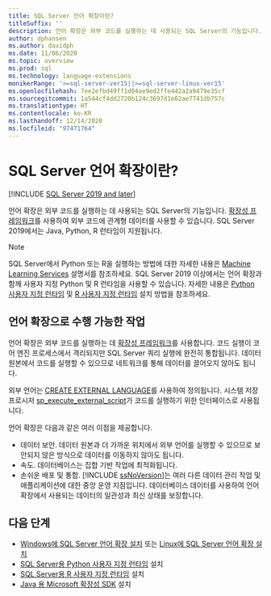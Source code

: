 ```yaml
---
title: SQL Server 언어 확장이란?
titleSuffix: ''
description: 언어 확장은 외부 코드를 실행하는 데 사용되는 SQL Server의 기능입니다. SQL Server에서는 Java, Python, R이 지원됩니다. 확장성 프레임워크를 사용하여 외부 코드에 관계형 데이터를 사용할 수 있습니다.
author: dphansen
ms.author: davidph
ms.date: 11/06/2020
ms.topic: overview
ms.prod: sql
ms.technology: language-extensions
monikerRange: '>=sql-server-ver15||>=sql-server-linux-ver15'
ms.openlocfilehash: 7ee2efbd49ff1d04ae9ed2ffe442a2a9479e35cf
ms.sourcegitcommit: 1a544cf4dd2720b124c3697d1e62ae7741db757c
ms.translationtype: HT
ms.contentlocale: ko-KR
ms.lasthandoff: 12/14/2020
ms.locfileid: "97471764"
---
```

# <a name="what-is-sql-server-language-extensions"></a>SQL Server 언어 확장이란?
[!INCLUDE [SQL Server 2019 and later](../includes/applies-to-version/sqlserver2019.md)]

언어 확장은 외부 코드를 실행하는 데 사용되는 SQL Server의 기능입니다. [확장성 프레임워크](concepts/extensibility-framework.md)를 사용하여 외부 코드에 관계형 데이터를 사용할 수 있습니다. SQL Server 2019에서는 Java, Python, R 런타임이 지원됩니다.

> [!NOTE]
> SQL Server에서 Python 또는 R을 실행하는 방법에 대한 자세한 내용은 [Machine Learning Services](../machine-learning/sql-server-machine-learning-services.md) 설명서를 참조하세요. SQL Server 2019 이상에서는 언어 확장과 함께 사용자 지정 Python 및 R 런타임을 사용할 수 있습니다. 자세한 내용은 [Python 사용자 지정 런타임](../machine-learning/install/custom-runtime-python.md) 및 [R 사용자 지정 런타임](../machine-learning/install/custom-runtime-r.md) 설치 방법을 참조하세요.

## <a name="what-you-can-do-with-language-extensions"></a>언어 확장으로 수행 가능한 작업

언어 확장은 외부 코드를 실행하는 데 [확장성 프레임워크](concepts/extensibility-framework.md)를 사용합니다. 코드 실행이 코어 엔진 프로세스에서 격리되지만 SQL Server 쿼리 실행에 완전히 통합됩니다. 데이터 원본에서 코드를 실행할 수 있으므로 네트워크를 통해 데이터를 끌어오지 않아도 됩니다.

외부 언어는 [CREATE EXTERNAL LANGUAGE](../t-sql/statements/create-external-language-transact-sql.md)를 사용하여 정의됩니다. 시스템 저장 프로시저 [sp_execute_external_script](../relational-databases/system-stored-procedures/sp-execute-external-script-transact-sql.md)가 코드를 실행하기 위한 인터페이스로 사용됩니다.

언어 확장은 다음과 같은 여러 이점을 제공합니다.

+ 데이터 보안. 데이터 원본과 더 가까운 위치에서 외부 언어를 실행할 수 있으므로 보안되지 않은 방식으로 데이터를 이동하지 않아도 됩니다.
+ 속도. 데이터베이스는 집합 기반 작업에 최적화됩니다. 
+ 손쉬운 배포 및 통합. [!INCLUDE [ssNoVersion](../includes/ssnoversion-md.md)]는 여러 다른 데이터 관리 작업 및 애플리케이션에 대한 중앙 운영 지점입니다. 데이터베이스 데이터를 사용하여 언어 확장에서 사용되는 데이터의 일관성과 최신 상태를 보장합니다.

## <a name="next-steps"></a>다음 단계

+ [Windows에 SQL Server 언어 확장 설치](install/windows-java.md) 또는 [Linux에 SQL Server 언어 확장 설치](../linux/sql-server-linux-setup-language-extensions-java.md)
+ [SQL Server용 Python 사용자 지정 런타임](../machine-learning/install/custom-runtime-python.md) 설치
+ [SQL Server용 R 사용자 지정 런타임](../machine-learning/install/custom-runtime-r.md) 설치
+ [Java 용 Microsoft 확장성 SDK](how-to/extensibility-sdk-java-sql-server.md) 설치
